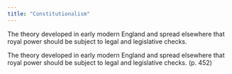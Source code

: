 ```yaml
---
title: "Constitutionalism"
---
```

The theory developed in early modern England and spread elsewhere that royal power should be subject to legal and legislative checks.

The theory developed in early modern England and spread elsewhere that royal power should be subject to legal and legislative checks. (p. 452)

